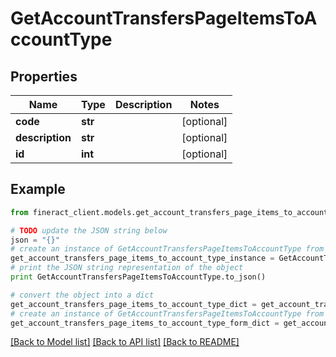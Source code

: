 # GetAccountTransfersPageItemsToAccountType


## Properties

Name | Type | Description | Notes
------------ | ------------- | ------------- | -------------
**code** | **str** |  | [optional] 
**description** | **str** |  | [optional] 
**id** | **int** |  | [optional] 

## Example

```python
from fineract_client.models.get_account_transfers_page_items_to_account_type import GetAccountTransfersPageItemsToAccountType

# TODO update the JSON string below
json = "{}"
# create an instance of GetAccountTransfersPageItemsToAccountType from a JSON string
get_account_transfers_page_items_to_account_type_instance = GetAccountTransfersPageItemsToAccountType.from_json(json)
# print the JSON string representation of the object
print GetAccountTransfersPageItemsToAccountType.to_json()

# convert the object into a dict
get_account_transfers_page_items_to_account_type_dict = get_account_transfers_page_items_to_account_type_instance.to_dict()
# create an instance of GetAccountTransfersPageItemsToAccountType from a dict
get_account_transfers_page_items_to_account_type_form_dict = get_account_transfers_page_items_to_account_type.from_dict(get_account_transfers_page_items_to_account_type_dict)
```
[[Back to Model list]](../README.md#documentation-for-models) [[Back to API list]](../README.md#documentation-for-api-endpoints) [[Back to README]](../README.md)


